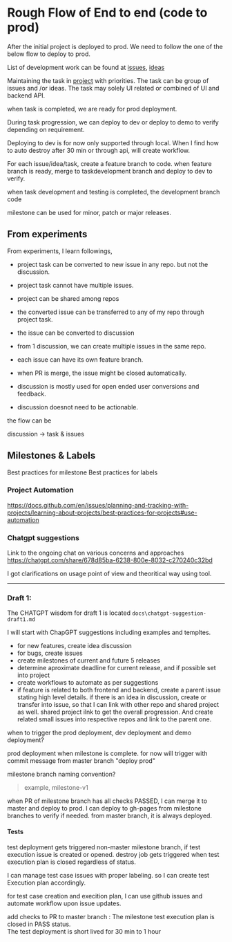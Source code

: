 # Rough Flow of End to end (code to prod)

After the initial project is deployed to prod. We need to follow the one of the below flow to deploy to prod.

List of development work can be found at [issues](), [ideas]()

Maintaining the task in [project](https://github.com/users/rajexcited/projects/3) with priorities.
The task can be group of issues and /or ideas.
The task may solely UI related or combined of UI and backend API.

when task is completed, we are ready for prod deployment.

During task progression, we can deploy to dev or deploy to demo to verify depending on requirement.

Deploying to dev is for now only supported through local. When I find how to auto destroy after 30 min or through api, will create workflow.

For each issue/idea/task, create a feature branch to code. when feature branch is ready, merge to taskdevelopment branch and deploy to dev to verify.

when task development and testing is completed, the development branch code

milestone can be used for minor, patch or major releases.

## From experiments

From experiments, I learn followings,

- project task can be converted to new issue in any repo. but not the discussion.
- project task cannot have multiple issues.
- project can be shared among repos
- the converted issue can be transferred to any of my repo through project task.
- the issue can be converted to discussion
- from 1 discussion, we can create multiple issues in the same repo.
- each issue can have its own feature branch.
- when PR is merge, the issue might be closed automatically.

- discussion is mostly used for open ended user conversions and feedback.
- discussion doesnot need to be actionable.

the flow can be

discussion -> task & issues

## Milestones & Labels

Best practices for milestone
Best practices for labels

### Project Automation

https://docs.github.com/en/issues/planning-and-tracking-with-projects/learning-about-projects/best-practices-for-projects#use-automation

### Chatgpt suggestions

Link to the ongoing chat on various concerns and approaches
https://chatgpt.com/share/678d85ba-6238-800e-8032-c270240c32bd

I got clarifications on usage point of view and theoritical way using tool.

---

### Draft 1:

The CHATGPT wisdom for draft 1 is located `docs\chatgpt-suggestion-draft1.md`

I will start with ChapGPT suggestions including examples and templtes.

- for new features, create idea discussion
- for bugs, create issues
- create milestones of current and future 5 releases
- determine aproximate deadline for current release, and if possible set into project
- create workflows to automate as per suggestions
- if feature is related to both frontend and backend, create a parent issue stating high level details. if there is an idea in discussion, create or transfer into issue, so that I can link with other repo and shared project as well. shared project ilnk to get the overall progression. And create related small issues into respective repos and link to the parent one.

when to trigger the prod deployment, dev deployment and demo deployment?

prod deployment when milestone is complete. for now will trigger with commit message from master branch "deploy prod"

milestone branch naming convention?

> example, milestone-v1

when PR of milestone branch has all checks PASSED, I can merge it to master and deploy to prod.
I can deploy to gh-pages from milestone branches to verify if needed. from master branch, it is always deployed.

#### Tests

test deployment gets triggered non-master milestone branch, if test execution issue is created or opened. destroy job gets triggered when test execution plan is closed regardless of status.

I can manage test case issues with proper labeling. so I can create test Execution plan accordingly.

for test case creation and execition plan, I can use github issues and automate workflow upon issue updates.

add checks to PR to master branch : The milestone test execution plan is closed in PASS status.  
The test deployment is short lived for 30 min to 1 hour
